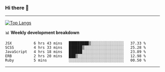### Hi there 👋

-------
[![Top Langs](https://github-readme-stats.vercel.app/api/top-langs/?username=ashish-r)](https://github.com/anuraghazra/github-readme-stats)

📊 **Weekly development breakdown**
<!--START_SECTION:waka-->
```text
JSX          6 hrs 43 mins   █████████▒░░░░░░░░░░░░░░░   37.33 % 
SCSS         4 hrs 33 mins   ██████▒░░░░░░░░░░░░░░░░░░   25.28 % 
JavaScript   4 hrs 18 mins   ██████░░░░░░░░░░░░░░░░░░░   23.89 % 
ERB          2 hrs 20 mins   ███▒░░░░░░░░░░░░░░░░░░░░░   12.98 % 
Ruby         5 mins          ░░░░░░░░░░░░░░░░░░░░░░░░░   00.50 % 
```
<!--END_SECTION:waka-->
-------

<!--
**ashish-r/ashish-r** is a ✨ _special_ ✨ repository because its `README.md` (this file) appears on your GitHub profile.

Here are some ideas to get you started:

- 🔭 I’m currently working on ...
- 🌱 I’m currently learning ...
- 👯 I’m looking to collaborate on ...
- 🤔 I’m looking for help with ...
- 💬 Ask me about ...
- 📫 How to reach me: ...
- 😄 Pronouns: ...
- ⚡ Fun fact: ...
-->
